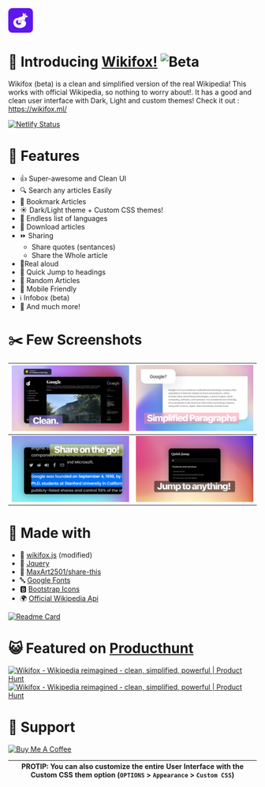 <img src="src/assets/icons/favicon-violet.svg" width="50px">

# 🦊 Introducing [Wikifox!](https://wikifox.ml/) ![Beta](https://img.shields.io/badge/-BETA-blue)
Wikifox (beta) is a clean and simplified version of the real Wikipedia! This works with official Wikipedia, so nothing to worry about!. It has a good and clean user interface with Dark, Light and custom themes! Check it out : https://wikifox.ml/

[![Netlify Status](https://api.netlify.com/api/v1/badges/78e53b07-785b-481c-a033-5bef6a642843/deploy-status)](https://app.netlify.com/sites/wikifox/deploys)


# 💫 Features
- 👍 Super-awesome and Clean UI
- 🔍 Search any articles Easily
- 🔖 Bookmark Articles
- ☀️ Dark/Light theme + Custom CSS themes!
- 📃 Endless list of languages
- 🔽 Download articles
- ⏩ Sharing
  - Share quotes (sentances)
  - Share the Whole article
- 📢Real aloud
- 🦘 Quick Jump to headings
- 🎲 Random Articles
- 📱 Mobile Friendly
- ℹ️ Infobox (beta)
- 💫 And much more!

# ✂️ Few Screenshots

|  <img src="src/assets/images/1.png"> | <img src="src/assets/images/2.png">  |
|---|---|
|  <img src="src/assets/images/3.png">  |  <img src="src/assets/images/4.png"> |

# 🧱 Made with 
- 🦊 [wikifox.js](https://github.com/harry260/wikifox.js) (modified)
- 🍪 [Jquery](https://jquery.com/)
- 📩 [MaxArt2501/share-this](https://github.com/MaxArt2501/share-this)
- 🔤 [Google Fonts](https://fonts.google.com/)
- 🅱️ [Bootstrap Icons](https://icons.getbootstrap.com/)
- 🌍 [Official Wikipedia Api](https://wikipedia.org/)

[![Readme Card](https://github-readme-stats.vercel.app/api/pin/?username=harry260&repo=wikifox.js&theme=radical)](https://github.com/harry260/wikifox.js)

# 😺 Featured on [Producthunt](https://www.producthunt.com/posts/wikifox)
<a href="https://www.producthunt.com/posts/wikifox?utm_source=badge-featured&utm_medium=badge&utm_souce=badge-wikifox" target="_blank"><img src="https://api.producthunt.com/widgets/embed-image/v1/featured.svg?post_id=323079&theme=dark" alt="Wikifox - Wikipedia reimagined - clean, simplified, powerful | Product Hunt" style="width: 250px; height: 54px;" width="250" height="54" /></a>
<a href="https://www.producthunt.com/posts/wikifox?utm_source=badge-top-post-badge&utm_medium=badge&utm_souce=badge-wikifox" target="_blank"><img src="https://api.producthunt.com/widgets/embed-image/v1/top-post-badge.svg?post_id=323079&theme=dark&period=daily" alt="Wikifox - Wikipedia reimagined - clean, simplified, powerful | Product Hunt" style="width: 250px; height: 54px;" width="250" height="54" /></a>

# 💪 Support

<a href="https://www.buymeacoffee.com/harrytom" target="_blank"><img src="https://cdn.buymeacoffee.com/buttons/v2/default-yellow.png" alt="Buy Me A Coffee" style="height: 60px !important;width: 217px !important;" ></a><br>

 |PROTIP: You can also customize the entire User Interface with the Custom CSS them option (`OPTIONS` > `Appearance` > `Custom CSS`)|
 |----------------------------------------------------------------------------------------------------------------------------------|
